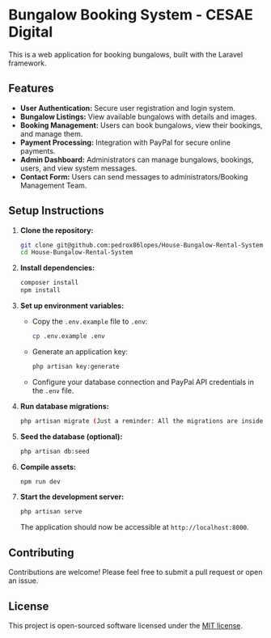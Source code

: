 # Bungalow Booking System - CESAE Digital

This is a web application for booking bungalows, built with the Laravel framework.

## Features

*   **User Authentication:** Secure user registration and login system.
*   **Bungalow Listings:** View available bungalows with details and images.
*   **Booking Management:** Users can book bungalows, view their bookings, and manage them.
*   **Payment Processing:** Integration with PayPal for secure online payments.
*   **Admin Dashboard:** Administrators can manage bungalows, bookings, users, and view system messages.
*   **Contact Form:** Users can send messages to administrators/Booking Management Team.

## Setup Instructions

1.  **Clone the repository:**
    ```bash
    git clone git@github.com:pedrox86lopes/House-Bungalow-Rental-System.git
    cd House-Bungalow-Rental-System
    ```
2.  **Install dependencies:**
    ```bash
    composer install
    npm install
    ```
3.  **Set up environment variables:**
    - Copy the `.env.example` file to `.env`:
      ```bash
      cp .env.example .env
      ```
    - Generate an application key:
      ```bash
      php artisan key:generate
      ```
    - Configure your database connection and PayPal API credentials in the `.env` file.
4.  **Run database migrations:**
    ```bash
    php artisan migrate (Just a reminder: All the migrations are inside database/migrations/Backup - Just move to ../
    ```
5.  **Seed the database (optional):**
    ```bash
    php artisan db:seed
    ```
6.  **Compile assets:**
    ```bash
    npm run dev
    ```
7.  **Start the development server:**
    ```bash
    php artisan serve
    ```

    The application should now be accessible at `http://localhost:8000`.

## Contributing

Contributions are welcome! Please feel free to submit a pull request or open an issue.

## License

This project is open-sourced software licensed under the [MIT license](https://opensource.org/licenses/MIT).
